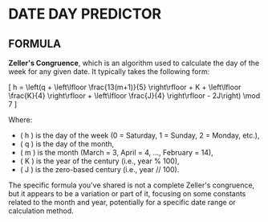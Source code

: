 # DATE DAY PREDICTOR

## FORMULA

**Zeller's Congruence**, which is an algorithm used to calculate the day of the week for any given date. It typically takes the following form:

\[
h = \left(q + \left\lfloor \frac{13(m+1)}{5} \right\rfloor + K + \left\lfloor \frac{K}{4} \right\rfloor + \left\lfloor \frac{J}{4} \right\rfloor - 2J\right) \mod 7
\]

Where:
- \( h \) is the day of the week (0 = Saturday, 1 = Sunday, 2 = Monday, etc.),
- \( q \) is the day of the month,
- \( m \) is the month (March = 3, April = 4, ..., February = 14),
- \( K \) is the year of the century (i.e., year % 100),
- \( J \) is the zero-based century (i.e., year // 100).

The specific formula you've shared is not a complete Zeller's congruence, but it appears to be a variation or part of it, focusing on some constants related to the month and year, potentially for a specific date range or calculation method.
